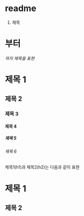 # readme

1. 제목 


# <h1>부터 <h6>까지 제목을 표현


# 제목 1
## 제목 2
### 제목 3
#### 제목 4
##### 제목 5
###### 제목 6


제목1(h1)과 제목2(h2)는 다음과 같이 표현

제목 1
======

제목 2
------
